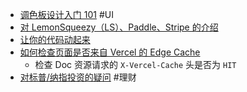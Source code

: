 - [调色板设计入门 101](https://nolebase.ayaka.io/%E7%AC%94%E8%AE%B0/%F0%9F%8E%A8%20%E8%AE%BE%E8%AE%A1/%E8%B0%83%E8%89%B2%E6%9D%BF%E8%AE%BE%E8%AE%A1%E5%85%A5%E9%97%A8.html) #UI
- [对 LemonSqueezy（LS）、Paddle、Stripe 的介绍](https://x.com/okooo5km/status/1803637649917284683)
- [让你的代码动起来](https://www.hackreels.com/)
- [如何检查页面是否来自 Vercel 的 Edge Cache](https://x.com/asidorenko_/status/1803487125544763570)
	- 检查 Doc 资源请求的 `X-Vercel-Cache` 头是否为 `HIT`
- [对标普/纳指投资的疑问](https://x.com/ooeli_eth/status/1803273730694717884) #理财